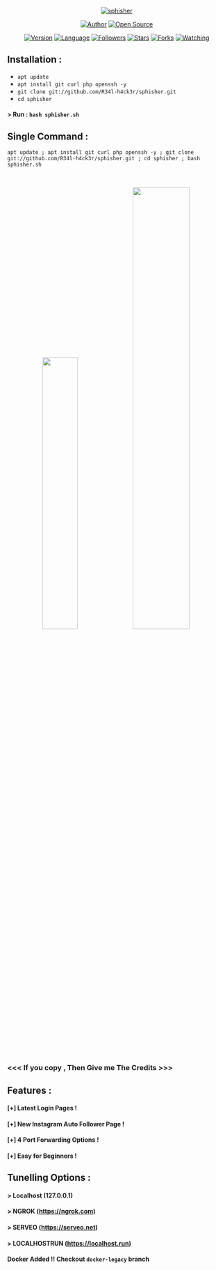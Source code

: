 <p align="center">
<a href="#"><img title="sphisher" src="https://raw.githubusercontent.com/R34l-h4ck3r/release-download/master/images/banner/sphisher.png"></a>
</p>
<p align="center">
<a href="https://github.com/R34l-h4ck3r"><img title="Author" src="https://img.shields.io/badge/Author-R34l--h4ck3r-red.svg?style=for-the-badge&logo=github"></a>
<a href="#"><img title="Open Source" src="https://img.shields.io/badge/Open%20Source-%E2%9D%A4-green?style=for-the-badge"></a>
</p>
<p align="center">
<a href="#"><img title="Version" src="https://img.shields.io/badge/Version-2.0-green.svg?style=flat-square"></a>
<a href="#"><img title="Language" src="https://badges.frapsoft.com/bash/v1/bash.png?v=103"></a>
<a href="https://github.com/R34l-h4ck3r/followers"><img title="Followers" src="https://img.shields.io/github/followers/R34l-h4ck3r?color=blue&style=flat-square"></a>
<a href="https://github.com/R34l-h4ck3r/sphisher/stargazers/"><img title="Stars" src="https://img.shields.io/github/stars/R34l-h4ck3r/sphisher?color=red&style=flat-square"></a>
<a href="https://github.com/R34l-h4ck3r/sphisher/network/members"><img title="Forks" src="https://img.shields.io/github/forks/R34l-h4ck3r/sphisher?color=red&style=flat-square"></a>
<a href="https://github.com/R34l-h4ck3r/sphisher/watchers"><img title="Watching" src="https://img.shields.io/github/watchers/R34l-h4ck3r/sphisher?label=Watchers&color=blue&style=flat-square"></a>
</p>

## Installation :

* `apt update`
* `apt install git curl php openssh -y`
* `git clone git://github.com/R34l-h4ck3r/sphisher.git`
* `cd sphisher`
#### > Run : `bash sphisher.sh`

## Single Command :
```
apt update ; apt install git curl php openssh -y ; git clone git://github.com/R34l-h4ck3r/sphisher.git ; cd sphisher ; bash sphisher.sh
```
<br>
<p align="center">
<img width="40%" src="https://raw.githubusercontent.com/R34l-h4ck3r/release-download/master/images/sphisher1.png"/>
<img width="51%" src="https://raw.githubusercontent.com/R34l-h4ck3r/release-download/master/images/sphisher2.png"/>
</p>

### <<< If you copy , Then Give me The Credits >>>

## Features :
#### [+] Latest Login Pages !
#### [+] New Instagram Auto Follower Page !
#### [+] 4 Port Forwarding Options !
#### [+] Easy for Beginners !

## Tunelling Options :
#### > Localhost (127.0.0.1)
#### > NGROK (https://ngrok.com)
#### > SERVEO (https://serveo.net)
#### > LOCALHOSTRUN (https://localhost.run)

#### Docker Added !!  Checkout `docker-legacy` branch
